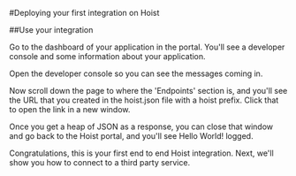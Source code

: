 #Deploying your first integration on Hoist

##Use your integration

Go to the dashboard of your application in the portal. You'll see a developer console and some information about your application. 

Open the developer console so you can see the messages coming in. 

Now scroll down the page to where the 'Endpoints' section is, and you'll see the URL that you created in the hoist.json file with a hoist prefix. Click that to open the link in a new window. 

Once you get a heap of JSON as a response, you can close that window and go back to the Hoist portal, and you'll see Hello World! logged. 

Congratulations, this is your first end to end Hoist integration. Next, we'll show you how to connect to a third party service. 